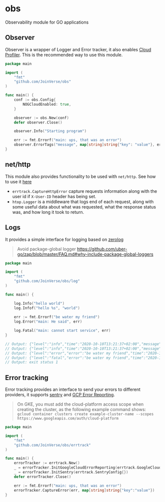 # obs
Observability module for GO applications

## Observer

Observer is a wrapper of Logger and Error tracker, it also enables [Cloud Profiler](https://cloud.google.com/profiler/).
This is the recommended way to use this module.

```go
package main

import (
    "fmt"
	"github.com/JoinVerse/obs"
)

func main() {
	conf := obs.Config{
		NOGCloudEnabled: true,
	}

	observer := obs.New(conf)
	defer observer.Close()

    observer.Info("Starting program")

	err := fmt.Errorf("main: ups, that was an error")
	observer.ErrorTags("message", map[string]string{"key": "value"}, err)
}
```


## net/http

This module also provides functionality to be used with `net/http`. See how to use it [here](github.com/JoinVerse/obs/examples/http/main.go)

- `errtrack.CaptureHttpError` capture requests information along with the user id if `X-User-ID` header has being set.
- `htop.Logger` is a middleware that logs end of each request, along with some useful data about what was requested, 
what the response status was, and how long it took to return.


## Logs
It provides a simple interface for logging based on [zerolog](https://github.com/rs/zerolog)

> Avoid package-global logger https://github.com/uber-go/zap/blob/master/FAQ.md#why-include-package-global-loggers

```go
package main

import (
    "fmt"
    "github.com/JoinVerse/obs/log"
)

func main() {

    log.Info("hello world")
    log.Infof("hello %s", "world")
    
    err := fmt.Errorf("be water my friend")
    log.Error("main: He said", err)

    log.Fatal("main: cannot start service", err)
}

// Output: {"level":"info","time":"2020-10-10T13:21:37+02:00","message":"hello world"}
// Output: {"level":"info","time":"2020-10-10T13:21:37+02:00","message":"hello world"}
// Output: {"level":"error","error":"be water my friend","time":"2020-10-10T13:21:37+02:00","message":"main: He said"}
// Output: {"level":"fatal","error":"be water my friend","time":"2020-10-10T13:21:37+02:00","message":"main: cannot start service"}
// Output: exit status 1
```


## Error tracking

Error tracking provides an interface to send your errors to different providers, it supports [sentry](sentry.io) and 
[GCP Error Reporting](https://cloud.google.com/error-reporting).

> On GKE, you must add the cloud-platform access scope when creating the cluster, as the following example command shows:
> `gcloud container clusters create example-cluster-name --scopes https://www.googleapis.com/auth/cloud-platform`

```go
package main

import (
	"fmt"
	"github.com/JoinVerse/obs/errtrack"
)

func main() {
	errorTracker := errtrack.New()
    _ = errorTracker.InitGoogleCloudErrorReporting(errtrack.GoogleCloudErrorReportingConfig{})
    _ = errorTracker.InitSentry(errtrack.SentryConfig{})
	defer errorTracker.Close()

	err := fmt.Errorf("main: ups, that was an error")
	errorTracker.CaptureError(err, map[string]string{"key":"value"})
}
``` 
